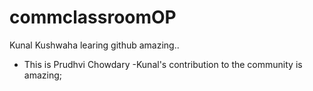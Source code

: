 # commclassroomOP

Kunal Kushwaha learing github amazing..

- This is Prudhvi Chowdary 
-Kunal's contribution to the community is amazing;
